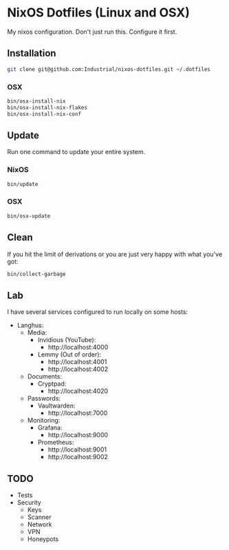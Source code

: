 # NixOS Dotfiles (Linux and OSX)
My nixos configuration. Don't just run this. Configure it first.

## Installation
```bash
git clone git@github.com:Industrial/nixos-dotfiles.git ~/.dotfiles
```

### OSX
```bash
bin/osx-install-nix
bin/osx-install-nix-flakes
bin/osx-install-nix-conf
```

## Update
Run one command to update your entire system.

### NixOS
```bash
bin/update
```

### OSX
```bash
bin/osx-update
```

## Clean
If you hit the limit of derivations or you are just very happy with what you've got:

```bash
bin/collect-garbage
```

## Lab
I have several services configured to run locally on some hosts:
- Langhus:
  - Media:
    - Invidious (YouTube):
      - http://localhost:4000
    - Lemmy (Out of order):
      - http://localhost:4001
      - http://localhost:4002
  - Documents:
    - Cryptpad:
      - http://localhost:4020
  - Passwords:
    - Vaultwarden:
      - http://localhost:7000
  - Monitoring:
    - Grafana:
      - http://localhost:9000
    - Prometheus:
      - http://localhost:9001
      - http://localhost:9002

## TODO
- Tests
- Security
  - Keys
  - Scanner
  - Network
  - VPN
  - Honeypots